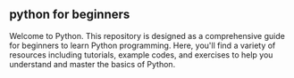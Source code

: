 ## python for beginners


Welcome to Python. This repository is designed as a comprehensive guide for beginners to learn Python programming. Here, you'll find a variety of resources including tutorials, example codes, and exercises to help you understand and master the basics of Python.

